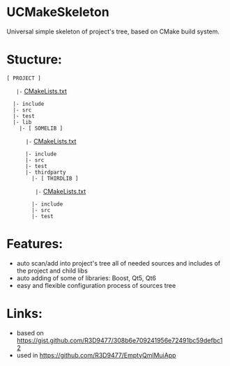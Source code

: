 # UCMakeSkeleton
Universal simple skeleton of project's tree, based on CMake build system.

# Stucture:
```
[ PROJECT ]
```
`ㅤㅤ|-` [CMakeLists.txt](CMakeLists.txt)
```
  |- include
  |- src
  |- test
  |- lib
    |- [ SOMELIB ]
```
`ㅤㅤㅤㅤ|-` [CMakeLists.txt](lib/somelib/CMakeLists.txt)
```
      |- include
      |- src
      |- test
      |- thirdparty
        |- [ THIRDLIB ]
```
`ㅤㅤㅤㅤㅤㅤ|-` [CMakeLists.txt](lib/somelib/thirdparty/thirdlib/CMakeLists.txt)
```
        |- include
        |- src
        |- test
```

# Features:
* auto scan/add into project's tree all of needed sources and includes of the project and child libs
* auto adding of some of libraries: Boost, Qt5, Qt6
* easy and flexible configuration process of sources tree

# Links:
* based on https://gist.github.com/R3D9477/308b6e709241956e72491bc59defbc12
* used in https://github.com/R3D9477/EmptyQmlMuiApp
